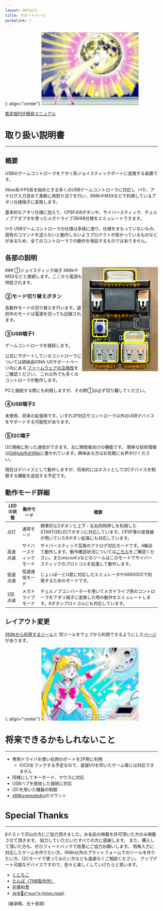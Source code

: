 ```yaml
---
layout: default
title: サポートページ
permalink: /
---
```

{: align="center"}
![Moonshot](MS2.png)

[暫定版PDF簡易マニュアル](papers/draft.pdf)

# 取り扱い説明書
---
## 概要
USBのゲームコントローラをアタリ系ジョイスティックポートに変換する装置です。

Xbox系やPS系を始めとする多くのUSBゲームコントローラに対応し（*1）、アナログ入力含めて柔軟に再割り当てを行い、X68kやMSXなどで利用しているアタリ仕様端子に変換します。

基本的なアタリ仕様に加えて、CPSFの6ボタンや、サイバースティック、チェルノブアダプタを使ったメガドライブ3B/6B仕様をエミュレートできます。

(*1) USBゲームコントローラの仕様は多岐に渡り、仕様をまもっていないもの、固有のコマンドを送らないと動作しないようプロテクトが掛かっているものなどがあるため、全てのコントローラでの動作を保証するものではありません。

## 各部の説明
<img alt="Rev3" src="rev3.jpg" width=250px align="right">
### ①ジョイスティック端子
X68kやMSXなどと接続します。ここから電源も供給されます。

### ②モード切り替えボタン
各動作モードの切り替えを行います。選択中のモードは電源を切っても記録されます。

### ③USB端子1
ゲームコントローラを接続します。

公式にサポートしているコントローラについては姉妹品IONA-USサポートページ内にある
[ファームウェアの互換性](https://toyoshim.github.io/iona-us/firmware)をご確認ください。
これ以外でも多くのコントローラが動作します。

PCと接続する際にも利用しますが、その際①は必ず切り離してください。

### ④USB端子2

未使用、将来の拡張用です。いずれ2P対応やコントローラ以外のUSBデバイスをサポートする可能性があります。

### ⑤I2C端子

I2C規格に則った通信ができます。主に開発者向けの機能です。
簡単な技術情報は[GitHub内のWiki](https://github.com/toyoshim/Moonshot/wiki/I2C-Support)に書かれています。興味ある方はお気軽にお声がけください。

現在はデバイスとして動作しますが、将来的にはホストとしてI2Cデバイスを制御する機能を追加する予定です。

## 動作モード詳細

| LEDの状態 | 動作モード | 概要 |
|-|-|-|
| 点灯 | 通常モード | 標準的な2ボタンと上下・左右同時押しを利用したSTART/SELECTボタンに対応しています。CPSF等の変換器が用いていた6ボタン拡張にも対応しています。 |
| 高速点滅 | サイバースティックモード | サイバースティック互換のアナログ対応モードです。4軸全て動作します。動作確認状況については[こちら](https://github.com/toyoshim/Moonshot/wiki/%E4%BA%92%E6%8F%9B%E6%80%A7%E7%A2%BA%E8%AA%8D%E7%8A%B6%E6%B3%81)をご確認ください。またmsconf.xなどのツールはこのモードでサイバースティックのプロトコルを拡張して動作します。|
| 低速点滅 | 低速通信モード | じょいぽーとU君に対応したエミュレータやX68000Zで利用するためのモードです。|
| 2回点滅 | メガドライブモード | チェルノブコンバーターを用いてメガドライブ用のコントローラをアタリ端子に変換した時の動作をエミュレートします。6ボタンプロトコルにも対応しています。|

## レイアウト変更
[X68kから利用するツール](https://github.com/toyoshim/Moonshot/tree/main/tools)と
同ツールをウェブから利用できるようにした[ページ](setting)があります。

{: align="center"}
![Moonshot](MS1.png)

# 将来できるかもしれないこと
---
- 専用ドライバを使い右側のポートを2P用に利用
  + IOCSをフックする予定なので、直接I/Oを叩いたゲーム等には対応できません
- 同様にしてキーボード、マウスに対応
- USBハブを経由した接続に対応
- I2Cを用いた機器の制御
- [x68kzremotedrv](https://github.com/yunkya2/x68kzremotedrv)のマウント


# Special Thanks
---
βテストで沢山の方にご協力頂きました。お名前の掲載を許可頂いた方のみ掲載させて頂きます。
協力していただいたすべての方に感謝します。
また、購入して頂いた方も、ぜひフィードバックで改善にご協力お願いします。
特殊入力に対応したゲームを作りたい方、X68k以外のプラットフォームでのツールを作りたい方、I2Cモードで使ってみたい方なども遠慮なくご相談ください。
アップデート可能なデバイスですので、色々と楽しくしていけたらと思います。

- [くにちこ](https://twitter.com/kunichiko)
- [たんぼ（TNB製作所）](https://twitter.com/h_koma2)
- 前廣和豊
- [みゆ🌹ฅ^•ω•^ฅ (miyu rose) ](https://twitter.com/arith_rose)

（継承略、五十音順）